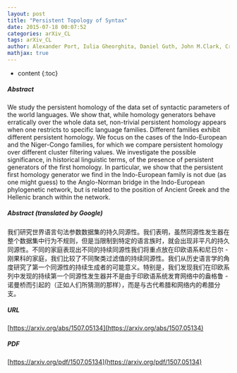 ```yaml
---
layout: post
title: "Persistent Topology of Syntax"
date: 2015-07-18 00:07:52
categories: arXiv_CL
tags: arXiv_CL
author: Alexander Port, Iulia Gheorghita, Daniel Guth, John M.Clark, Crystal Liang, Shival Dasu, Matilde Marcolli
mathjax: true
---
```


* content
{:toc}

##### Abstract
We study the persistent homology of the data set of syntactic parameters of the world languages. We show that, while homology generators behave erratically over the whole data set, non-trivial persistent homology appears when one restricts to specific language families. Different families exhibit different persistent homology. We focus on the cases of the Indo-European and the Niger-Congo families, for which we compare persistent homology over different cluster filtering values. We investigate the possible significance, in historical linguistic terms, of the presence of persistent generators of the first homology. In particular, we show that the persistent first homology generator we find in the Indo-European family is not due (as one might guess) to the Anglo-Norman bridge in the Indo-European phylogenetic network, but is related to the position of Ancient Greek and the Hellenic branch within the network.

##### Abstract (translated by Google)
我们研究世界语言句法参数数据集的持久同源性。我们表明，虽然同源性发生器在整个数据集中行为不规则，但是当限制到特定的语言族时，就会出现非平凡的持久同源性。不同的家庭表现出不同的持续同源性我们将重点放在印欧语系和尼日尔 - 刚果科的家庭，我们比较了不同聚类过滤值的持续同源性。我们从历史语言学的角度研究了第一个同源性的持续生成者的可能意义。特别是，我们发现我们在印欧系列中发现的持续第一个同源性发生器并不是由于印欧语系统发育网络中的盎格鲁 - 诺曼桥而引起的（正如人们所猜测的那样），而是与古代希腊和网络内的希腊分支。

##### URL
[https://arxiv.org/abs/1507.05134](https://arxiv.org/abs/1507.05134)

##### PDF
[https://arxiv.org/pdf/1507.05134](https://arxiv.org/pdf/1507.05134)

